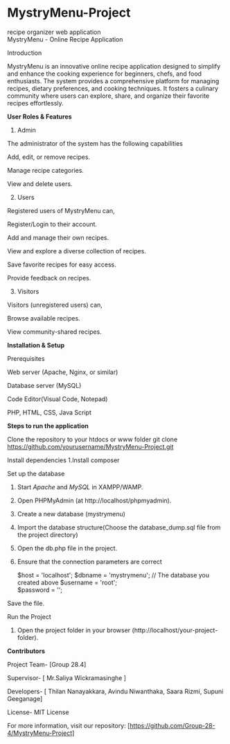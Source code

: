 # MystryMenu-Project
recipe organizer web application  
MystryMenu - Online Recipe Application

Introduction

MystryMenu is an innovative online recipe application designed to simplify and
enhance the cooking experience for beginners, chefs, and food enthusiasts. The system provides a comprehensive platform for managing recipes, 
dietary preferences, and cooking techniques. It fosters a culinary community where users can explore, share, and organize their favorite recipes 
effortlessly.



**User Roles & Features**

1. Admin

The administrator of the system has the following capabilities

Add, edit, or remove recipes.

Manage recipe categories.

View and delete users.


2. Users

Registered users of MystryMenu can,

Register/Login to their account.

Add and manage their own recipes.

View and explore a diverse collection of recipes.

Save favorite recipes for easy access.

Provide feedback on recipes.


3. Visitors

Visitors (unregistered users) can,  

Browse available recipes.

View community-shared recipes.




**Installation & Setup**

Prerequisites

Web server (Apache, Nginx, or similar)

Database server (MySQL)
 
Code Editor(Visual Code, Notepad)

PHP, HTML, CSS, Java Script


**Steps to run the application**

Clone the repository to your htdocs or www folder
git clone https://github.com/yourusername/MystryMenu-Project.git

Install dependencies
 1.Install composer

Set up the database

1. Start *Apache* and *MySQL* in XAMPP/WAMP.
2. Open PHPMyAdmin (at http://localhost/phpmyadmin).
3. Create a new database (mystrymenu)
4. Import the database structure(Choose the database_dump.sql file from the project directory)
5. Open the db.php file in the project.   
6. Ensure that the connection parameters are correct

    $host = 'localhost';
    $dbname = 'mystrymenu';    // The database you created above
    $username = 'root';    
    $password = '';       
    
Save the file.

Run the Project

1. Open the project folder in your browser (http://localhost/your-project-folder).




**Contributors**

Project Team- [Group 28.4]

Supervisor- [ Mr.Saliya Wickramasinghe ]

Developers- [ Thilan Nanayakkara, Avindu Niwanthaka, Saara Rizmi, Supuni Geeganage]

License- MIT License

For more information, visit our repository: [https://github.com/Group-28-4/MystryMenu-Project]
